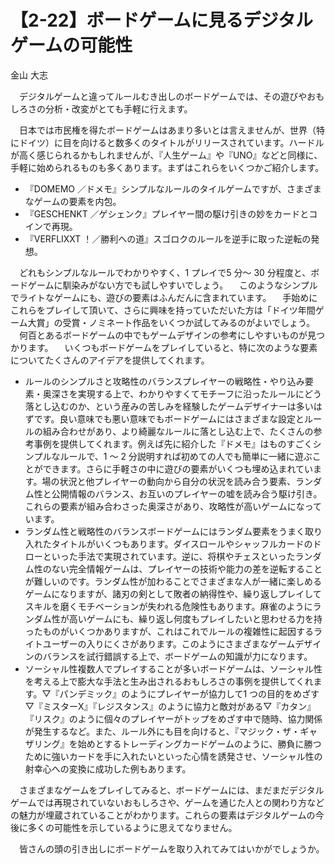# 【2-22】ボードゲームに見るデジタルゲームの可能性

<div class="author">金山 大志</div>

　デジタルゲームと違ってルールむき出しのボードゲームでは、その遊びやおもしろさの分析・改変がとても手軽に行えます。

　日本では市民権を得たボードゲームはあまり多いとは言えませんが、世界（特にドイツ）に目を向けると数多くのタイトルがリリースされています。ハードルが高く感じられるかもしれませんが、『人生ゲーム』や『UNO』などと同様に、手軽に始められるものも多くあります。まずはこれらをいくつかご紹介します。

* 『DOMEMO ／ドメモ』シンプルなルールのタイルゲームですが、さまざまなゲームの要素を内包。
* 『GESCHENKT ／ゲシェンク』プレイヤー間の駆け引きの妙をカードとコインで再現。
* 『VERFLIXXT ！／勝利への道』スゴロクのルールを逆手に取った逆転の発想。

　どれもシンプルなルールでわかりやすく、1 プレイで5 分～ 30 分程度と、ボードゲームに馴染みがない方でも試しやすいでしょう。
　このようなシンプルでライトなゲームにも、遊びの要素はふんだんに含まれています。
　手始めにこれらをプレイして頂いて、さらに興味を持っていただいた方は「ドイツ年間ゲーム大賞」の受賞・ノミネート作品をいくつか試してみるのがよいでしょう。
　何百とあるボードゲームの中でもゲームデザインの参考にしやすいものが見つかります。
　いくつもボードゲームをプレイしていると、特に次のような要素についてたくさんのアイデアを提供してくれます。

* ルールのシンプルさと攻略性のバランスプレイヤーの戦略性・やり込み要素・奥深さを実現する上で、わかりやすくてモチーフに沿ったルールにどう落とし込むのか、という産みの苦しみを経験したゲームデザイナーは多いはずです。良い意味でも悪い意味でもボードゲームにはさまざまな設定とルールの組み合わせがあり、より綺麗なルールに落とし込む上で、たくさんの参考事例を提供してくれます。例えば先に紹介した『ドメモ』はものすごくシンプルなルールで、1 ～ 2 分説明すれば初めての人でも簡単に一緒に遊ぶことができます。さらに手軽さの中に遊びの要素がいくつも埋め込まれています。場の状況と他プレイヤーの動向から自分の状況を読み合う要素、ランダム性と公開情報のバランス、お互いのプレイヤーの嘘を読み合う駆け引き。これらの要素が組み合わさった奥深さがあり、攻略性が高いゲームになっています。
* ランダム性と戦略性のバランスボードゲームにはランダム要素をうまく取り入れたタイトルがいくつもあります。ダイスロールやシャッフルカードのドローといった手法で実現されています。逆に、将棋やチェスといったランダム性のない完全情報ゲームは、プレイヤーの技術や能力の差を逆転することが難しいのです。ランダム性が加わることでさまざまな人が一緒に楽しめるゲームになりますが、諸刃の剣として敗者の納得性や、繰り返しプレイしてスキルを磨くモチベーションが失われる危険性もあります。麻雀のようにランダム性が高いゲームにも、繰り返し何度もプレイしたいと思わせる力を持ったものがいくつかありますが、これはこれでルールの複雑性に起因するライトユーザーの入りにくさがあります。このようにさまざまなゲームデザインのバランスを試行錯誤する上で、ボードゲームの知識が力になります。
* ソーシャル性複数人でプレイすることが多いボードゲームは、ソーシャル性を考える上で膨大な手法と生み出されるおもしろさの事例を提供してくれます。▽『パンデミック』のようにプレイヤーが協力して1 つの目的をめざす▽『ミスターX』『レジスタンス』のように協力と敵対がある▽『カタン』『リスク』のように個々のプレイヤーがトップをめざす中で随時、協力関係が発生するなど。また、ルール外にも目を向けると、『マジック・ザ・ギャザリング』を始めとするトレーディングカードゲームのように、勝負に勝つために強いカードを手に入れたいといった心情を誘発させ、ソーシャル性の射幸心への変換に成功した例もあります。

　さまざまなゲームをプレイしてみると、ボードゲームには、まだまだデジタルゲームでは再現されていないおもしろさや、ゲームを通じた人との関わり方などの魅力が埋蔵されていることがわかります。これらの要素はデジタルゲームの今後に多くの可能性を示しているように思えてなりません。

　皆さんの頭の引き出しにボードゲームを取り入れてみてはいかがでしょうか。
